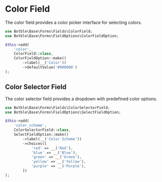 # Color Field

The color field provides a color picker interface for selecting colors.

```php
use Botble\Base\Forms\Fields\ColorField;
use Botble\Base\Forms\FieldOptions\ColorFieldOption;

$this->add(
    'color', 
    ColorField::class, 
    ColorFieldOption::make()
        ->label(__('Color'))
        ->defaultValue('#000000')
);
```

## Color Selector Field

The color selector field provides a dropdown with predefined color options.

```php
use Botble\Base\Forms\Fields\ColorSelectorField;
use Botble\Base\Forms\FieldOptions\SelectFieldOption;

$this->add(
    'color_scheme', 
    ColorSelectorField::class, 
    SelectFieldOption::make()
        ->label(__('Color Scheme'))
        ->choices([
            'red' => __('Red'),
            'blue' => __('Blue'),
            'green' => __('Green'),
            'yellow' => __('Yellow'),
            'purple' => __('Purple'),
        ])
);
```
